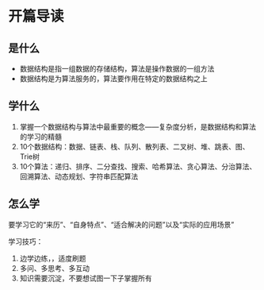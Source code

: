 # 开篇导读

## 是什么

* 数据结构是指一组数据的存储结构，算法是操作数据的一组方法
* 数据结构是为算法服务的，算法要作用在特定的数据结构之上

## 学什么

1. 掌握一个数据结构与算法中最重要的概念——复杂度分析，是数据结构和算法的学习的精髓
2. 10个数据结构：数据、链表、栈、队列、散列表、二叉树、堆、跳表、图、Trie树
3. 10个算法：递归、排序、二分查找、搜索、哈希算法、贪心算法、分治算法、回溯算法、动态规划、字符串匹配算法

## 怎么学

要学习它的“来历”、“自身特点”、“适合解决的问题”以及“实际的应用场景”

学习技巧：

1. 边学边练，，适度刷题
2. 多问、多思考、多互动
3. 知识需要沉淀，不要想试图一下子掌握所有

